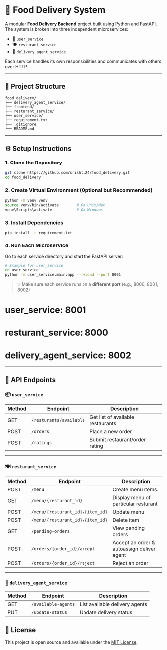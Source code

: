 
# 🍔 Food Delivery System

A modular **Food Delivery Backend** project built using Python and FastAPI. The system is broken into three independent microservices:

- 🧍 `user_service`
- 🍽️ `resturant_service`
- 🚚 `delivery_agent_service`

Each service handles its own responsibilities and communicates with others over HTTP.

---

## 📁 Project Structure

```
food_delivery/
├── delivery_agent_service/
├── frontend/
├── resturant_service/
├── user_service/
├── requirement.txt
├── .gitignore
└── README.md
```

---

## ⚙️ Setup Instructions

### 1. Clone the Repository

```bash
git clone https://github.com/srishti24/food_delivery.git
cd food_delivery
```

### 2. Create Virtual Environment (Optional but Recommended)

```bash
python -m venv venv
source venv/bin/activate        # On Unix/Mac
venv\Scripts\activate           # On Windows
```

### 3. Install Dependencies

```bash
pip install -r requirement.txt
```

### 4. Run Each Microservice

Go to each service directory and start the FastAPI server:

```bash
# Example for user_service
cd user_service
python -m user_service.main:app --reload --port 8001
```

> 💡 Make sure each service runs on a **different port** (e.g., 8000, 8001, 8002)
# user_service: 8001
# resturant_service: 8000
# delivery_agent_service: 8002
---

## 🚀 API Endpoints

### 📦 `user_service`

| Method | Endpoint              | Description                           |
|--------|-----------------------|---------------------------------------|
| GET    |`/resturants/available`| Get list of available restaurants     |
| POST   | `/orders`             | Place a new order                     |
| POST   | `/ratings`            | Submit restaurant/order rating        |

---

### 🍽️ `resturant_service`

| Method | Endpoint                        | Description                                 |
|--------|----------------------------------|--------------------------------------------|
| POST   | `/menu`                          | Create menu items.           |
| GET    | `/menu/{resturant_id}`           | Display menu of particular resturant       |
| POST   | `/menu/{resturant_id}/{item_id}` | Update menu                                |
| POST   | `/menu/{resturant_id}/{item_id}` | Delete item                                |
| GET    | `/pending-orders`                | View pending orders                        |
| POST   | `/orders/{order_id}/accept`      | Accept an order & autoassign deliver agent |
| POST   | `/orders/{order_id}/reject`      | Reject an order                            |

---

### 🚚 `delivery_agent_service`

| Method | Endpoint                            | Description                          |
|--------|-------------------------------------|--------------------------------------|
| GET    | `/available-agents`                 | List available delivery agents       |
| PUT    | `/update-status`                    | Update delivery status               |


## 🧾 License

This project is open source and available under the [MIT License](LICENSE).
